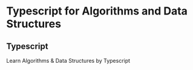 # Typescript for Algorithms and Data Structures
## Typescript
Learn Algorithms & Data Structures by Typescript
